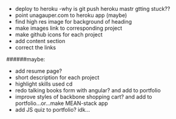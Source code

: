 * deploy to heroku -why is git push heroku mastr gtting stuck??
* point unagauper.com to heroku app
(maybe)
* find high res image for background of heading
* make images link to corresponding project
* make github icons for each project
* add content section
* correct the links

######maybe:
* add resume page?
* short description for each project
* highlight skills used
cd
* redo talking books form with angular? and add to portfolio
* improve styles of backbone shopping cart? and add to portfolio...or...make MEAN-stack app
* add JS quiz to portfolio? idk...
